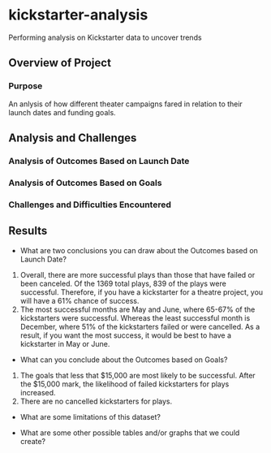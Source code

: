 # kickstarter-analysis
Performing analysis on Kickstarter data to uncover trends

## Overview of Project

### Purpose
An anlysis of how different theater campaigns fared in relation to their launch dates and funding goals. 

## Analysis and Challenges

### Analysis of Outcomes Based on Launch Date

### Analysis of Outcomes Based on Goals

### Challenges and Difficulties Encountered

## Results

- What are two conclusions you can draw about the Outcomes based on Launch Date?
1. Overall, there are more successful plays than those that have failed or been canceled. Of the 1369 total plays, 839 of the plays were successful. Therefore, if you have a kickstarter for a theatre project, you will have a 61% chance of success. 
2. The most successful months are May and June, where 65-67% of the kickstarters were successful. Whereas the least successful month is December, where 51% of the kickstarters failed or were cancelled. As a result, if you want the most success, it would be best to have a kickstarter in May or June. 

- What can you conclude about the Outcomes based on Goals?
1. The goals that less that $15,000 are most likely to be successful. After the $15,000 mark, the likelihood of failed kickstarters for plays increased. 
2. There are no cancelled kickstarters for plays. 

- What are some limitations of this dataset?

- What are some other possible tables and/or graphs that we could create?
